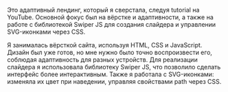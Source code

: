 Это адаптивный лендинг, который я сверстала, следуя tutorial на YouTube. Основной фокус был на вёрстке и адаптивности, а также на работе с библиотекой Swiper JS для создания слайдера и управлении SVG-иконками через CSS.

Я занималась вёрсткой сайта, используя HTML, CSS и JavaScript. Дизайн был уже готов, но мне нужно было точно воспроизвести его, соблюдая адаптивность для разных устройств. Для реализации слайдера я использовала библиотеку Swiper JS, что позволило сделать интерфейс более интерактивным. Также я работала с SVG-иконками: изменяла их цвет при наведении, управляя свойствами path через CSS.
